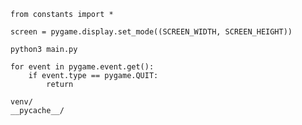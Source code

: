 ```
from constants import *
```

```
screen = pygame.display.set_mode((SCREEN_WIDTH, SCREEN_HEIGHT))
```

```
python3 main.py
```

```
for event in pygame.event.get():
    if event.type == pygame.QUIT:
        return
```

```
venv/
__pycache__/
```
